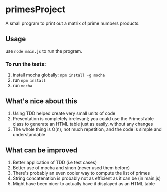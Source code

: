 # primesProject
A small program to print out a matrix of prime numbers products.  

## Usage
use `node main.js` to run the program.  
### To run the tests:  
1. install mocha globally: `npm install -g mocha`
2. run `npm install`
3. run `mocha`

## What's nice about this
1. Using TDD helped create very small units of code
2. Presentation is completely irrelevant; you could use the PrimesTable class to generate an HTML table just as easily, without any changes
3. The whole thing is O(n), not much repetition, and the code is simple and understandable

## What can be improved
1. Better application of TDD (i.e test cases)
2. Better use of mocha and sinon (never used them before)
3. There's probably an even cooler way to compute the list of primes
4. String concatenation is probably not as efficient as it can be (in main.js)
5. Might have been nicer to actually have it displayed as an HTML table
